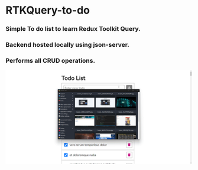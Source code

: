 # RTKQuery-to-do 

### Simple To do list to learn Redux Toolkit Query.
### Backend hosted locally using json-server. 
### Performs all CRUD operations. 

![](https://github.com/GeoMukkath/RTKQuery-to-do/blob/main/brave_5KGnylhSvF.gif)
